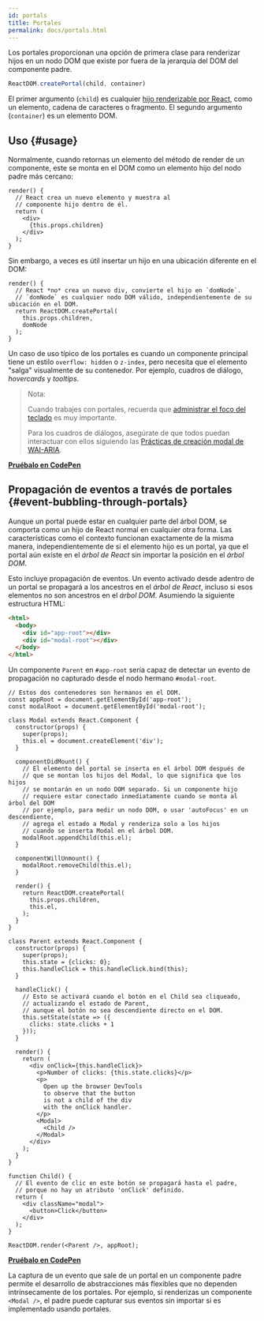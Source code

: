 ```yaml
---
id: portals
title: Portales
permalink: docs/portals.html
---
```


Los portales proporcionan una opción de primera clase para renderizar hijos en un nodo DOM que existe por fuera de la jerarquía del DOM del componente padre.

```js
ReactDOM.createPortal(child, container)
```

El primer argumento (`child`) es cualquier [hijo renderizable por React](/docs/react-component.html#render), como un elemento, cadena de caracteres o fragmento. El segundo argumento (`container`) es un elemento DOM.

## Uso {#usage}

Normalmente, cuando retornas un elemento del método de render de un componente, este se monta en el DOM como un elemento hijo del nodo padre más cercano:

```js{4,6}
render() {
  // React crea un nuevo elemento y muestra al 
  // componente hijo dentro de él.
  return (
    <div>
      {this.props.children}
    </div>
  );
}
```

Sin embargo, a veces es útil insertar un hijo en una ubicación diferente en el DOM:

```js{6}
render() {
  // React *no* crea un nuevo div, convierte el hijo en `domNode`.
  // `domNode` es cualquier nodo DOM válido, independientemente de su ubicación en el DOM.
  return ReactDOM.createPortal(
    this.props.children,
    domNode
  );
}
```

Un caso de uso típico de los portales es cuando un componente principal tiene un estilo `overflow: hidden` o `z-index`, pero necesita que el elemento "salga" visualmente de su contenedor. Por ejemplo, cuadros de diálogo, *hovercards* y *tooltips*.

> Nota:
>
> Cuando trabajes con portales, recuerda que [administrar el foco del teclado](/docs/accessibility.html#programmatically-managing-focus) es muy importante.
>
> Para los cuadros de diálogos, asegúrate de que todos puedan interactuar con ellos siguiendo las [Prácticas de creación modal de WAI-ARIA](https://www.w3.org/TR/wai-aria-practices-1.1/#dialog_modal).

[**Pruébalo en CodePen**](https://codepen.io/gaearon/pen/yzMaBd)

## Propagación de eventos a través de portales {#event-bubbling-through-portals}

Aunque un portal puede estar en cualquier parte del árbol DOM, se comporta como un hijo de React normal en cualquier otra forma. Las características como el contexto funcionan exactamente de la misma manera, independientemente de si el elemento hijo es un portal, ya que el portal aún existe en el *árbol de React* sin importar la posición en el *árbol DOM*.

Esto incluye propagación de eventos. Un evento activado desde adentro de un portal se propagará a los ancestros en el *árbol de React*, incluso si esos elementos no son ancestros en el *árbol DOM*. Asumiendo la siguiente estructura HTML:

```html
<html>
  <body>
    <div id="app-root"></div>
    <div id="modal-root"></div>
  </body>
</html>
```

Un componente `Parent` en `#app-root` sería capaz de detectar un evento de propagación no capturado desde el nodo hermano `#modal-root`.

```js{28-31,42-49,53,61-63,70-71,74}
// Estos dos contenedores son hermanos en el DOM.
const appRoot = document.getElementById('app-root');
const modalRoot = document.getElementById('modal-root');

class Modal extends React.Component {
  constructor(props) {
    super(props);
    this.el = document.createElement('div');
  }

  componentDidMount() {
    // El elemento del portal se inserta en el árbol DOM después de
    // que se montan los hijos del Modal, lo que significa que los hijos
    // se montarán en un nodo DOM separado. Si un componente hijo
    // requiere estar conectado inmediatamente cuando se monta al árbol del DOM
    // por ejemplo, para medir un nodo DOM, o usar 'autoFocus' en un descendiente,
    // agrega el estado a Modal y renderiza solo a los hijos 
    // cuando se inserta Modal en el árbol DOM.
    modalRoot.appendChild(this.el);
  }

  componentWillUnmount() {
    modalRoot.removeChild(this.el);
  }

  render() {
    return ReactDOM.createPortal(
      this.props.children,
      this.el,
    );
  }
}

class Parent extends React.Component {
  constructor(props) {
    super(props);
    this.state = {clicks: 0};
    this.handleClick = this.handleClick.bind(this);
  }

  handleClick() {
    // Esto se activará cuando el botón en el Child sea cliqueado,
    // actualizando el estado de Parent,
    // aunque el botón no sea descendiente directo en el DOM.
    this.setState(state => ({
      clicks: state.clicks + 1
    }));
  }

  render() {
    return (
      <div onClick={this.handleClick}>
        <p>Number of clicks: {this.state.clicks}</p>
        <p>
          Open up the browser DevTools
          to observe that the button
          is not a child of the div
          with the onClick handler.
        </p>
        <Modal>
          <Child />
        </Modal>
      </div>
    );
  }
}

function Child() {
  // El evento de clic en este botón se propagará hasta el padre, 
  // porque no hay un atributo 'onClick' definido.
  return (
    <div className="modal">
      <button>Click</button>
    </div>
  );
}

ReactDOM.render(<Parent />, appRoot);
```

[**Pruébalo en CodePen**](https://codepen.io/gaearon/pen/jGBWpE)

La captura de un evento que sale de un portal en un componente padre permite el desarrollo de abstracciones más flexibles que no dependen intrínsecamente de los portales. Por ejemplo, si renderizas un componente `<Modal />`, el padre puede capturar sus eventos sin importar si es implementado usando portales.
